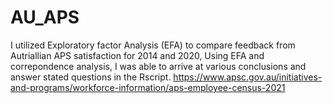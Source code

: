 # AU_APS
I utilized Exploratory factor Analysis (EFA) to compare feedback from Autriallian APS satisfaction for 2014 and 2020,
Using EFA and correpondence analysis, I was able to arrive at various conclusions and answer stated questions in the Rscript.
https://www.apsc.gov.au/initiatives-and-programs/workforce-information/aps-employee-census-2021
